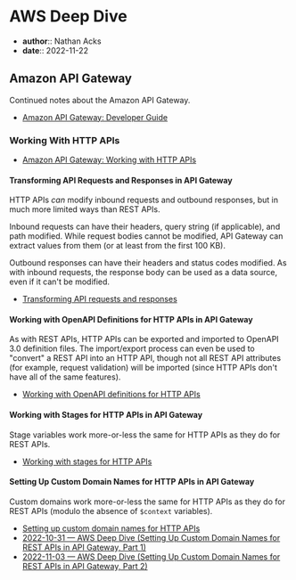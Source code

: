# AWS Deep Dive

* **author**:: Nathan Acks  
* **date**:: 2022-11-22

## Amazon API Gateway

Continued notes about the Amazon API Gateway.

* [Amazon API Gateway: Developer Guide](https://docs.aws.amazon.com/apigateway/latest/developerguide/welcome.html)

### Working With HTTP APIs

* [Amazon API Gateway: Working with HTTP APIs](https://docs.aws.amazon.com/apigateway/latest/developerguide/http-api.html)

#### Transforming API Requests and Responses in API Gateway

HTTP APIs *can* modify inbound requests and outbound responses, but in much more limited ways than REST APIs.

Inbound requests can have their headers, query string (if applicable), and path modified. While request bodies cannot be modified, API Gateway can extract values from them (or at least from the first 100 KB).

Outbound responses can have their headers and status codes modified. As with inbound requests, the response body can be used as a data source, even if it can't be modified.

* [Transforming API requests and responses](https://docs.aws.amazon.com/apigateway/latest/developerguide/http-api-parameter-mapping.html)

#### Working with OpenAPI Definitions for HTTP APIs in API Gateway

As with REST APIs, HTTP APIs can be exported and imported to OpenAPI 3.0 definition files. The import/export process can even be used to "convert" a REST API into an HTTP API, though not all REST API attributes (for example, request validation) will be imported (since HTTP APIs don't have all of the same features).

* [Working with OpenAPI definitions for HTTP APIs](https://docs.aws.amazon.com/apigateway/latest/developerguide/http-api-open-api.html)

#### Working with Stages for HTTP APIs in API Gateway

Stage variables work more-or-less the same for HTTP APIs as they do for REST APIs.

* [Working with stages for HTTP APIs](https://docs.aws.amazon.com/apigateway/latest/developerguide/http-api-stages.html)

#### Setting Up Custom Domain Names for HTTP APIs in API Gateway

Custom domains work more-or-less the same for HTTP APIs as they do for REST APIs (modulo the absence of `$context` variables).

* [Setting up custom domain names for HTTP APIs](https://docs.aws.amazon.com/apigateway/latest/developerguide/http-api-custom-domain-names.html)
* [2022-10-31 — AWS Deep Dive (Setting Up Custom Domain Names for REST APIs in API Gateway, Part 1)](2022-10-31-aws-deep-dive.md)
* [2022-11-03 — AWS Deep Dive (Setting Up Custom Domain Names for REST APIs in API Gateway, Part 2)](2022-11-03-aws-deep-dive.md)
